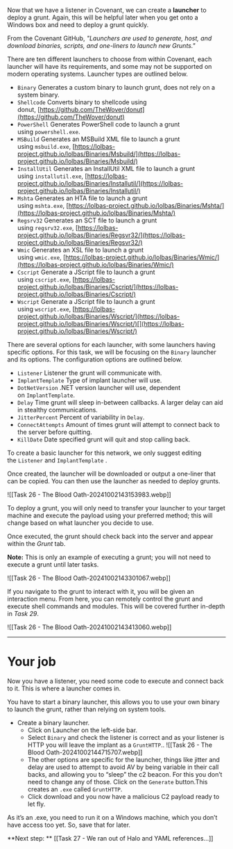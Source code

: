 Now that we have a listener in Covenant, we can create a **launcher** to deploy a grunt. Again, this will be helpful later when you get onto a Windows box and need to deploy a grunt quickly.  

From the Covenant GitHub, *"Launchers are used to generate, host, and download binaries, scripts, and one-liners to launch new Grunts."*  

There are ten different launchers to choose from within Covenant, each launcher will have its requirements, and some may not be supported on modern operating systems. Launcher types are outlined below.  

- `Binary` Generates a custom binary to launch grunt, does not rely on a system binary.
- `Shellcode` Converts binary to shellcode using donut, [](https://github.com/TheWover/donut)[https://github.com/TheWover/donut](https://github.com/TheWover/donut)
- `PowerShell` Generates PowerShell code to launch a grunt using `powershell.exe`.
- `MSBuild` Generates an MSBuild XML file to launch a grunt using `msbuild.exe`, [](https://lolbas-project.github.io/lolbas/Binaries/Msbuild/)[https://lolbas-project.github.io/lolbas/Binaries/Msbuild/](https://lolbas-project.github.io/lolbas/Binaries/Msbuild/)
- `InstallUtil` Generates an InstallUtil XML file to launch a grunt using `installutil.exe`, [](https://lolbas-project.github.io/lolbas/Binaries/Installutil/)[https://lolbas-project.github.io/lolbas/Binaries/Installutil/](https://lolbas-project.github.io/lolbas/Binaries/Installutil/)
- `Mshta` Generates an HTA file to launch a grunt using `mshta.exe`, [](https://lolbas-project.github.io/lolbas/Binaries/Mshta/)[https://lolbas-project.github.io/lolbas/Binaries/Mshta/](https://lolbas-project.github.io/lolbas/Binaries/Mshta/)
- `Regsrv32` Generates an SCT file to launch a grunt using `regsrv32.exe`, [](https://lolbas-project.github.io/lolbas/Binaries/Regsvr32/)[https://lolbas-project.github.io/lolbas/Binaries/Regsvr32/](https://lolbas-project.github.io/lolbas/Binaries/Regsvr32/)
- `Wmic` Generates an XSL file to launch a grunt using `wmic.exe`, [](https://lolbas-project.github.io/lolbas/Binaries/Wmic/)[https://lolbas-project.github.io/lolbas/Binaries/Wmic/](https://lolbas-project.github.io/lolbas/Binaries/Wmic/)
- `Cscript` Generate a JScript file to launch a grunt using `cscript.exe`, [](https://lolbas-project.github.io/lolbas/Binaries/Cscript/)[https://lolbas-project.github.io/lolbas/Binaries/Cscript/](https://lolbas-project.github.io/lolbas/Binaries/Cscript/)
- `Wscript` Generate a JScript file to launch a grunt using `wscript.exe`, [https://lolbas-project.github.io/lolbas/Binaries/Wscript/](https://lolbas-project.github.io/lolbas/Binaries/Wscript/)[](https://lolbas-project.github.io/lolbas/Binaries/Wscript/)

There are several options for each launcher, with some launchers having specific options. For this task, we will be focusing on the `Binary` launcher and its options. The configuration options are outlined below.  

- `Listener` Listener the grunt will communicate with.
- `ImplantTemplate` Type of implant launcher will use.
- `DotNetVersion` .NET version launcher will use, dependent on `ImplantTemplate`.
- `Delay` Time grunt will sleep in-between callbacks. A larger delay can aid in stealthy communications.
- `JitterPercent` Percent of variability in `Delay`.
- `ConnectAttempts` Amount of times grunt will attempt to connect back to the server before quitting.
- `KillDate` Date specified grunt will quit and stop calling back.

To create a basic launcher for this network, we only suggest editing the `Listener` and `ImplantTemplate`  .

Once created, the launcher will be downloaded or output a one-liner that can be copied. You can then use the launcher as needed to deploy grunts.

![[Task 26 - The Blood Oath-20241002143153983.webp]]

To deploy a grunt, you will only need to transfer your launcher to your target machine and execute the payload using your preferred method; this will change based on what launcher you decide to use.  

Once executed, the grunt should check back into the server and appear within the _Grunt_ tab.  

**Note:** This is only an example of executing a grunt; you will not need to execute a grunt until later tasks.

![[Task 26 - The Blood Oath-20241002143301067.webp]]

If you navigate to the grunt to interact with it, you will be given an interaction menu. From here, you can remotely control the grunt and execute shell commands and modules. This will be covered further in-depth in *Task 29*.

![[Task 26 - The Blood Oath-20241002143413060.webp]]



---

# Your job

Now you have a listener, you need some code to execute and connect back to it. This is where a launcher comes in.

You have to start a binary launcher, this allows you to use your own binary to launch the grunt, rather than relying on system tools.
- Create a binary launcher.
	- Click on Launcher on the left-side bar.
	- Select `Binary` and  check the listener is correct and as your listener is HTTP you will leave the implant as a `GruntHTTP`..
		![[Task 26 - The Blood Oath-20241002144715707.webp]]
	- The other options are specific for the launcher, things like jitter and delay are used to attempt to avoid AV by being variable in their call backs, and allowing you to “sleep” the c2 beacon. For this you don’t need to change any of those.
	Click on the `Generate` button.This creates an `.exe` called `GruntHTTP`.
	- Click download and you now have a malicious C2 payload ready to let fly.

As it’s an .exe, you need to run it on a Windows machine, which you don’t have access too yet. So, save that for later.

**Next step: ** [[Task 27 - We ran out of Halo and YAML references...]]

